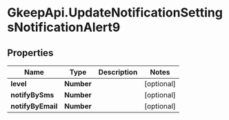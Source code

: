 # GkeepApi.UpdateNotificationSettingsNotificationAlert9

## Properties
Name | Type | Description | Notes
------------ | ------------- | ------------- | -------------
**level** | **Number** |  | [optional] 
**notifyBySms** | **Number** |  | [optional] 
**notifyByEmail** | **Number** |  | [optional] 
